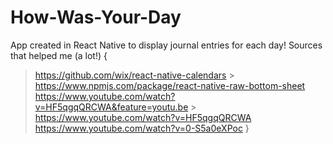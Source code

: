 # How-Was-Your-Day
App created in React Native to display journal entries for each day!
 Sources that helped me (a lot!) {
> https://github.com/wix/react-native-calendars > https://www.npmjs.com/package/react-native-raw-bottom-sheet
> https://www.youtube.com/watch?v=HF5qgqQRCWA&feature=youtu.be > https://www.youtube.com/watch?v=HF5qgqQRCWA 
> https://www.youtube.com/watch?v=0-S5a0eXPoc }
